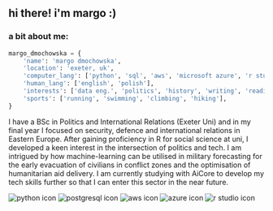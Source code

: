 ## hi there! i'm margo :)
### a bit about me:

```python
margo_dmochowska = {
    'name': 'margo dmochowska',
    'location': 'exeter, uk',
    'computer_lang': ['python', 'sql', 'aws', 'microsoft azure', 'r studio' ],
    'human_lang': ['english', 'polish'],
    'interests': ['data eng.', 'politics', 'history', 'writing', 'reading', 'travelling', 'music'],
    'sports': ['running', 'swimming', 'climbing', 'hiking'],
}
```

I have a BSc in Politics and International Relations (Exeter Uni) and in my final year I focused on security, defence and international relations in Eastern Europe. After gaining proficiency in R for social science at uni, I developed a keen interest in the intersection of politics and tech. I am intrigued by how machine-learning can be utilised in military forecasting for the early evacuation of civilians in conflict zones and the optimisation of humanitarian aid delivery. I am currently studying with AiCore to develop my tech skills further so that I can enter this sector in the near future.

![python icon](https://img.shields.io/badge/python-3670A0?style=for-the-badge&logo=python&logoColor=ffdd54) ![postgresql icon](https://img.shields.io/badge/PostgreSQL-316192?style=for-the-badge&logo=postgresql&logoColor=white) ![aws icon](https://img.shields.io/badge/AWS-%23FF9900.svg?style=for-the-badge&logo=amazon-aws&logoColor=white) ![azure icon](https://img.shields.io/badge/azure-%230072C6.svg?style=for-the-badge&logo=microsoftazure&logoColor=white) ![r studio icon](https://img.shields.io/badge/RStudio-75AADB?style=for-the-badge&logo=RStudio&logoColor=white)

